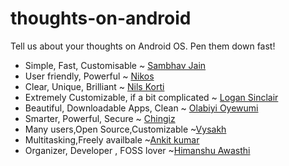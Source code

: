 # thoughts-on-android
Tell us about your thoughts on Android OS. Pen them down fast!

- Simple, Fast, Customisable ~ [Sambhav Jain](https://github.com/sambhav2612)
- User friendly, Powerful ~ [Nikos](https://github.com/nckmt)
- Clear, Unique, Brilliant ~ [Nils Korti](https://github.com/Doodlemon)
- Extremely Customizable, if a bit complicated ~ [Logan Sinclair](https://github.com/LoganS1)
- Beautiful, Downloadable Apps, Clean ~ [Olabiyi Oyewumi](https://github.com/brazil0149)
- Smarter, Powerful, Secure ~ [Chingiz](https://github.com/Chingiz)
- Many users,Open Source,Customizable ~[Vysakh](https://github.com/vysakh1997)
- Multitasking,Freely availbale ~[Ankit kumar](https://github.com/PrajapatiAnkit)
- Organizer, Developer , FOSS lover ~[Himanshu
  Awasthi](https://github.com/HimanshuAwasthi95)
